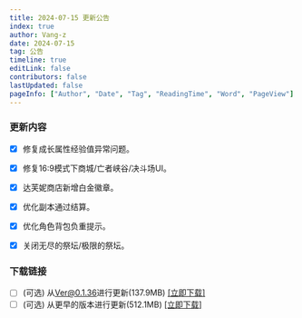 ```yaml
---
title: 2024-07-15 更新公告
index: true
author: Vang-z
date: 2024-07-15
tag: 公告
timeline: true
editLink: false
contributors: false
lastUpdated: false
pageInfo: ["Author", "Date", "Tag", "ReadingTime", "Word", "PageView"]
---
```


### 更新内容
- [x] 修复<a>成长属性</a>经验值异常问题。
- [x] 修复<a>16:9</a>模式下商城/亡者峡谷/决斗场UI。
- [x] 达芙妮商店新增<a>白金徽章</a>。
- [x] 优化副本通过结算。
- [x] 优化角色背包负重提示。
- [x] 关闭<a>无尽的祭坛/极限的祭坛</a>。


### 下载链接
- [ ] <a>(可选)</a> 从<a>Ver@0.1.36</a>进行更新(137.9MB) [[立即下载]](http://124.221.23.198:5244/d/caomei%E5%A4%A9%E7%BF%BC%E4%BA%91%E7%9B%98%2Frfo%2Fclient%2F%E8%82%A5%E7%81%B5%E7%9A%84%E5%A5%87%E5%A6%99%E5%B9%BB%E6%83%B3_0.1.37_a_x64-setup.exe)
- [ ] <a>(可选)</a> 从<a>更早的版本</a>进行更新(512.1MB) [[立即下载]](http://124.221.23.198:5244/d/caomei%E5%A4%A9%E7%BF%BC%E4%BA%91%E7%9B%98%2Frfo%2Fclient%2F%E8%82%A5%E7%81%B5%E7%9A%84%E5%A5%87%E5%A6%99%E5%B9%BB%E6%83%B3_0.1.37_b_x64-setup.exe)
